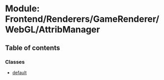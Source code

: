 # Module: Frontend/Renderers/GameRenderer/WebGL/AttribManager

## Table of contents

### Classes

- [default](../classes/Frontend_Renderers_GameRenderer_WebGL_AttribManager.default.md)
